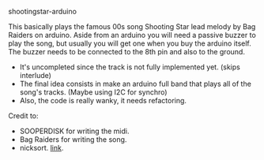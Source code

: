 <html>

<head/>
<body>

<h>shootingstar-arduino</h>
<p>
This basically plays the famous 00s song Shooting Star lead melody by Bag Raiders on arduino. 
Aside from an arduino you will need a passive buzzer to play the song, but usually you 
will get one when you buy the arduino itself. 
The buzzer needs to be connected to the 8th pin and also to the ground.
</p>
<ul>
<li>It's uncompleted since the track is not fully implemented yet. (skips interlude) </li>
<li>The final idea consists in make an arduino full band that plays all of the song's tracks. (Maybe using I2C for synchro)</li>
<li>Also, the code is really wanky, it needs refactoring. </li>
</ul>

Credit to:
<ul>
<li>SOOPERDISK for writing the midi.</li>
<li>Bag Raiders for writing the song.</li>
<li>nicksort. <a href=https://gist.github.com/nicksort/4736535>link</a>. </li>
</ul>
</body>
</html>
